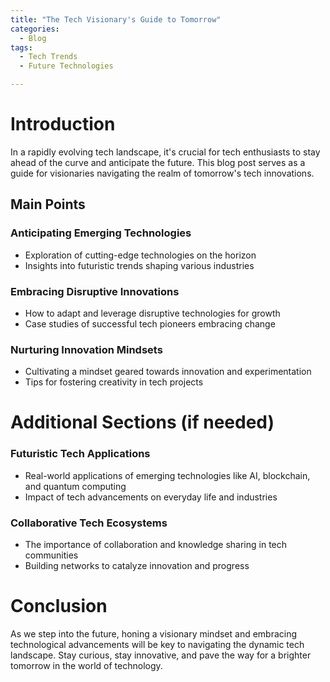 ```yaml
---
title: "The Tech Visionary's Guide to Tomorrow"
categories:
  - Blog
tags:
  - Tech Trends
  - Future Technologies

---
```


# Introduction
In a rapidly evolving tech landscape, it's crucial for tech enthusiasts to stay ahead of the curve and anticipate the future. This blog post serves as a guide for visionaries navigating the realm of tomorrow's tech innovations.

## Main Points
### Anticipating Emerging Technologies
- Exploration of cutting-edge technologies on the horizon
- Insights into futuristic trends shaping various industries

### Embracing Disruptive Innovations
- How to adapt and leverage disruptive technologies for growth
- Case studies of successful tech pioneers embracing change

### Nurturing Innovation Mindsets
- Cultivating a mindset geared towards innovation and experimentation
- Tips for fostering creativity in tech projects

# Additional Sections (if needed)
### Futuristic Tech Applications
- Real-world applications of emerging technologies like AI, blockchain, and quantum computing
- Impact of tech advancements on everyday life and industries

### Collaborative Tech Ecosystems
- The importance of collaboration and knowledge sharing in tech communities
- Building networks to catalyze innovation and progress

# Conclusion
As we step into the future, honing a visionary mindset and embracing technological advancements will be key to navigating the dynamic tech landscape. Stay curious, stay innovative, and pave the way for a brighter tomorrow in the world of technology.